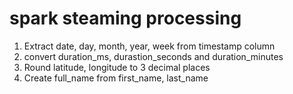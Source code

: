 # spark steaming processing
1. Extract date, day, month, year, week from timestamp column
2. convert duration_ms, durastion_seconds and duration_minutes
3. Round latitude, longitude to 3 decimal places
4. Create full_name from first_name, last_name
